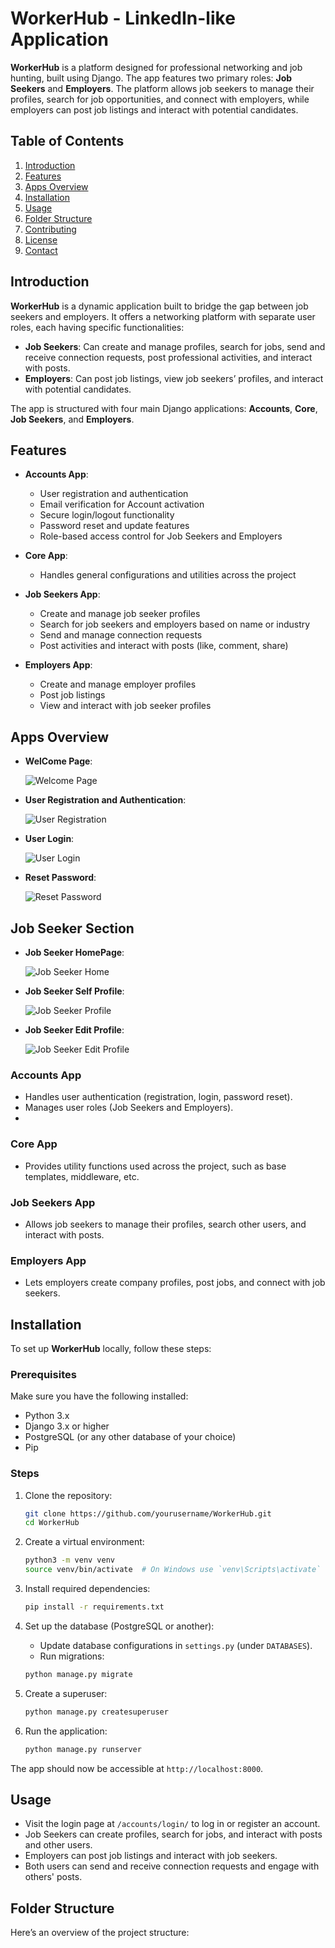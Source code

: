 # WorkerHub - LinkedIn-like Application

**WorkerHub** is a platform designed for professional networking and job hunting, built using Django. The app features two primary roles: **Job Seekers** and **Employers**. The platform allows job seekers to manage their profiles, search for job opportunities, and connect with employers, while employers can post job listings and interact with potential candidates.

## Table of Contents

1. [Introduction](#introduction)
2. [Features](#features)
3. [Apps Overview](#apps-overview)
4. [Installation](#installation)
5. [Usage](#usage)
6. [Folder Structure](#folder-structure)
7. [Contributing](#contributing)
8. [License](#license)
9. [Contact](#contact)

## Introduction

**WorkerHub** is a dynamic application built to bridge the gap between job seekers and employers. It offers a networking platform with separate user roles, each having specific functionalities:
- **Job Seekers**: Can create and manage profiles, search for jobs, send and receive connection requests, post professional activities, and interact with posts.
- **Employers**: Can post job listings, view job seekers’ profiles, and interact with potential candidates.

The app is structured with four main Django applications: **Accounts**, **Core**, **Job Seekers**, and **Employers**.

## Features

- **Accounts App**:
  - User registration and authentication
  - Email verification for Account activation
  - Secure login/logout functionality
  - Password reset and update features
  - Role-based access control for Job Seekers and Employers

- **Core App**:
  - Handles general configurations and utilities across the project

- **Job Seekers App**:
  - Create and manage job seeker profiles
  - Search for job seekers and employers based on name or industry
  - Send and manage connection requests
  - Post activities and interact with posts (like, comment, share)

- **Employers App**:
  - Create and manage employer profiles
  - Post job listings
  - View and interact with job seeker profiles

## Apps Overview


- **WelCome Page**:
  
  ![Welcome Page](ApplicationScreens/WelcomePage.png "WelCome Screen")



- **User Registration and Authentication**:
  
  ![User Registration](ApplicationScreens/RegisterPage.png "User Registration Screen")



- **User Login**:
  
  ![User Login](ApplicationScreens/LoginPage.png "User Login Screen")


- **Reset Password**:
  
  ![Reset Password](ApplicationScreens/ResetPassword.png "Reset Password Screen")

## Job Seeker Section 

  - **Job Seeker HomePage**:
    
    ![Job Seeker Home](ApplicationScreens/JobSeekersHomepage.png "JobSeeker Home Screen")


  - **Job Seeker Self Profile**:
    
      ![Job Seeker Profile](ApplicationScreens/JobSeekerSelfProfilePage.png "JobSeeker Profile Screen")


   - **Job Seeker Edit Profile**:
    
      ![Job Seeker Edit Profile](ApplicationScreens/JobSeekerProfileEditPage.png "JobSeeker Edit Profile Screen")
    

### **Accounts App**
- Handles user authentication (registration, login, password reset).
- Manages user roles (Job Seekers and Employers).
- 

### **Core App**
- Provides utility functions used across the project, such as base templates, middleware, etc.

### **Job Seekers App**
- Allows job seekers to manage their profiles, search other users, and interact with posts.

### **Employers App**
- Lets employers create company profiles, post jobs, and connect with job seekers.

## Installation

To set up **WorkerHub** locally, follow these steps:

### Prerequisites
Make sure you have the following installed:
- Python 3.x
- Django 3.x or higher
- PostgreSQL (or any other database of your choice)
- Pip

### Steps

1. Clone the repository:

    ```bash
    git clone https://github.com/yourusername/WorkerHub.git
    cd WorkerHub
    ```

2. Create a virtual environment:

    ```bash
    python3 -m venv venv
    source venv/bin/activate  # On Windows use `venv\Scripts\activate`
    ```

3. Install required dependencies:

    ```bash
    pip install -r requirements.txt
    ```

4. Set up the database (PostgreSQL or another):
    - Update database configurations in `settings.py` (under `DATABASES`).
    - Run migrations:

    ```bash
    python manage.py migrate
    ```

5. Create a superuser:

    ```bash
    python manage.py createsuperuser
    ```

6. Run the application:

    ```bash
    python manage.py runserver
    ```

The app should now be accessible at `http://localhost:8000`.

## Usage

- Visit the login page at `/accounts/login/` to log in or register an account.
- Job Seekers can create profiles, search for jobs, and interact with posts and other users.
- Employers can post job listings and interact with job seekers.
- Both users can send and receive connection requests and engage with others' posts.

## Folder Structure

Here’s an overview of the project structure:

